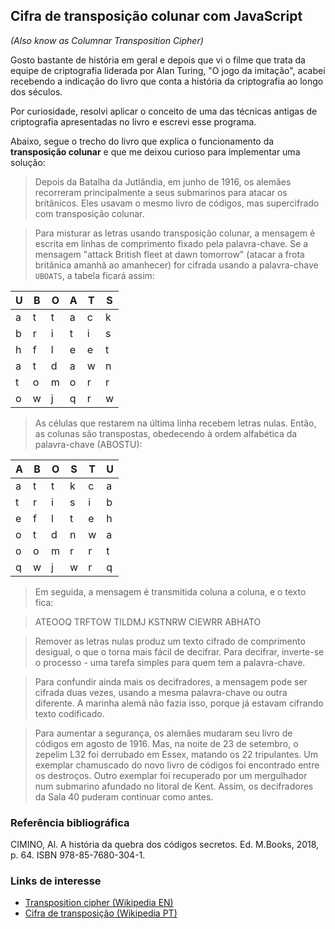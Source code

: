 ## Cifra de transposição colunar com JavaScript

_(Also know as Columnar Transposition Cipher)_

Gosto bastante de história em geral e depois que vi o filme que trata da equipe de criptografia liderada por Alan Turing, "O jogo da imitação", acabei recebendo a indicação do livro que conta a história da criptografia ao longo dos séculos.

Por curiosidade, resolvi aplicar o conceito de uma das técnicas antigas de criptografia apresentadas no livro e escrevi esse programa.   

Abaixo, segue o trecho do livro que explica o funcionamento da __transposição colunar__ e que me deixou curioso para implementar uma solução:

> Depois da Batalha da Jutlândia, em junho de 1916, os alemães recorreram principalmente a seus submarinos para atacar os britânicos. Eles usavam o mesmo livro de códigos, mas supercifrado com transposição colunar.

> Para misturar as letras usando transposição colunar, a mensagem é escrita em linhas de comprimento fixado pela palavra-chave. Se a mensagem "attack British fleet at dawn tomorrow" (atacar a frota britânica amanhã ao amanhecer) for cifrada usando a palavra-chave `UBOATS`, a tabela ficará assim:

| U | B | O | A | T | S |
|---|---|---|---|---|---|
| a | t | t | a | c | k |
| b | r | i | t | i | s |
| h | f | l | e | e | t |
| a | t | d | a | w | n |
| t | o | m | o | r | r |
| o | w | j | q | r | w |

> As células que restarem na última linha recebem letras nulas. Então, as colunas são transpostas, obedecendo à ordem alfabética da palavra-chave (ABOSTU):

| A | B | O | S | T | U |
|---|---|---|---|---|---|
| a | t | t | k | c | a |
| t | r | i | s | i | b |
| e | f | l | t | e | h |
| o | t | d | n | w | a |
| o | o | m | r | r | t |
| q | w | j | w | r | q |

> Em seguida, a mensagem é transmitida coluna a coluna, e o texto fica:

> ATEOOQ TRFTOW TILDMJ KSTNRW CIEWRR ABHATO

> Remover as letras nulas produz um texto cifrado de comprimento desigual, o que o torna mais fácil de decifrar. Para decifrar, inverte-se o processo - uma tarefa simples para quem tem a palavra-chave.

> Para confundir ainda mais os decifradores, a mensagem pode ser cifrada duas vezes, usando a mesma palavra-chave ou outra diferente. A marinha alemã não fazia isso, porque já estavam cifrando texto codificado.

> Para aumentar a segurança, os alemães mudaram seu livro de códigos em agosto de 1916. Mas, na noite de 23 de setembro, o zepelim L32 foi derrubado em Essex, matando os 22 tripulantes. Um exemplar chamuscado do novo livro de códigos foi encontrado entre os destroços. Outro exemplar foi recuperado por um mergulhador num submarino afundado no litoral de Kent. Assim, os decifradores da Sala 40 puderam continuar como antes.

### Referência bibliográfica

CIMINO, Al. A história da quebra dos códigos secretos. Ed. M.Books, 2018, p. 64. ISBN 978-85-7680-304-1.

### Links de interesse

* [Transposition cipher (Wikipedia EN)](https://en.wikipedia.org/wiki/Transposition_cipher)
* [Cifra de transposição (Wikipedia PT)](https://pt.wikipedia.org/wiki/Cifra_de_transposi%C3%A7%C3%A3o)
